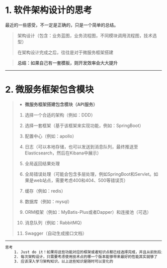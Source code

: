 
# 1. 软件架构设计的思考



最近的一些感受，不一定是正确的，只是一个简单的总结。


> 架构设计（包含：业务蓝图，业务流程图，不同模块调用流程图，技术选型）
> 
> 在架构设计完成之后，往往是对于微服务框架搭建
> 

> **总结：如果自己有一套模板，则开发效率会大大提升**
> 

----------

# 2. 微服务框架包含模块
> - **微服务框架搭建包含模块（API服务）**
> 
> 1. 选择一个合适的架构（例如：DDD） 
>
> 2. 选择一套框架（基于该框架来实现功能，例如：SpringBoot） 
> 
> 3. 配置中心（例如：apollo）
>
> 4. 日志（可以本地存储，也可以发送到消息队列，最终推送至Elasticsearch，然后在Kibana中展示）
> 
> 5. 全局返回结果处理
> 
> 6. 全局错误处理（可能会包含多层处理，例如SpringBoot和Servlet。如果是web站点，需要考虑400和404、500等错误页）
> 
> 7. 缓存（例如：redis）
> 
> 8. 数据库（例如：mysql）
> 
> 9. ORM框架（例如：MyBatis-Plus或者Dapper）和连接池（可选）
> 
> 10. 消息队列（例如：RabbitMQ）
> 
> 11. Swagger（自动生成接口文档）
> 
> 

----------

```html 
思考
    1. Just do it！如果将这些功能对应的框架或者知识点都已经选择完成，并且从前到后走一遍，是可以完全在其他项目中复用的
    2. 每次架构设计，只需要考虑使用技术点的哪一个版本能够带来最好的性能其实就够了
    3. 应该深入学习架构知识，以上这些知识是随时可以变化的
```



